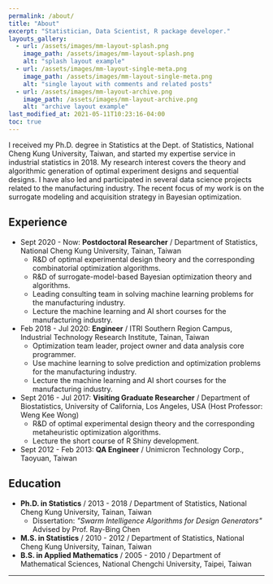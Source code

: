 ```yaml
---
permalink: /about/
title: "About"
excerpt: "Statistician, Data Scientist, R package developer."
layouts_gallery:
  - url: /assets/images/mm-layout-splash.png
    image_path: /assets/images/mm-layout-splash.png
    alt: "splash layout example"
  - url: /assets/images/mm-layout-single-meta.png
    image_path: /assets/images/mm-layout-single-meta.png
    alt: "single layout with comments and related posts"
  - url: /assets/images/mm-layout-archive.png
    image_path: /assets/images/mm-layout-archive.png
    alt: "archive layout example"
last_modified_at: 2021-05-11T10:23:16-04:00
toc: true
---
```


I received my Ph.D. degree in Statistics at the Dept. of Statistics, National Cheng Kung University, Taiwan, and started my expertise service in industrial statistics in 2018.  My research interest covers the theory and algorithmic generation of optimal experiment designs and sequential designs.  I have also led and participated in several data science projects related to the manufacturing industry.  The recent focus of my work is on the surrogate modeling and acquisition strategy in Bayesian optimization.  

## Experience

- Sept 2020 - Now: **Postdoctoral Researcher** / Department of Statistics, National Cheng Kung University, Tainan, Taiwan
  - R&D of optimal experimental design theory and the corresponding combinatorial optimization algorithms.
  - R&D of surrogate-model-based Bayesian optimization theory and algorithms.
  - Leading consulting team in solving machine learning problems for the manufacturing industry.
  - Lecture the machine learning and AI short courses for the manufacturing industry.
- Feb 2018 - Jul 2020: **Engineer** / ITRI Southern Region Campus, Industrial Technology Research Institute, Tainan, Taiwan
  - Optimization team leader, project owner and data analysis core programmer.
  - Use machine learning to solve prediction and optimization problems for the manufacturing industry.
  - Lecture the machine learning and AI short courses for the manufacturing industry.
- Sept 2016 - Jul 2017: **Visiting Graduate Researcher** / Department of Biostatistics, University of California, Los Angeles, USA (Host Professor: Weng Kee Wong)
  - R&D of optimal experimental design theory and the corresponding metaheuristic optimization algorithms.
  - Lecture the short course of R Shiny development.
- Sept 2012 - Feb 2013: **QA Engineer** / Unimicron Technology Corp., Taoyuan, Taiwan

## Education

- **Ph.D. in Statistics** / 2013 - 2018 / Department of Statistics, National Cheng Kung University, Tainan, Taiwan
  - Dissertation: *"Swarm Intelligence Algorithms for Design Generators"* Advised by Prof. Ray-Bing Chen
- **M.S. in Statistics** / 2010 - 2012 / Department of Statistics, National Cheng Kung University, Tainan, Taiwan
- **B.S. in Applied Mathematics** / 2005 - 2010 / Department of Mathematical Sciences, National Chengchi University, Taipei, Taiwan
---

